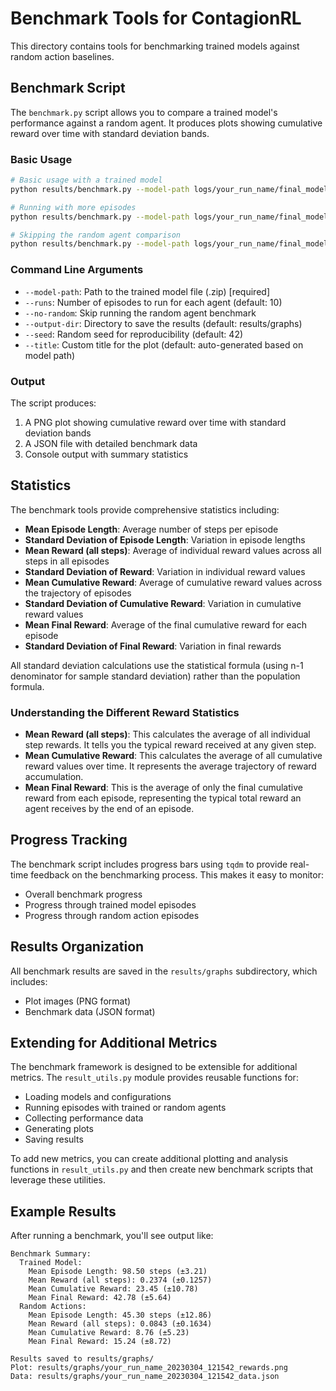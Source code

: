 # Benchmark Tools for ContagionRL

This directory contains tools for benchmarking trained models against random action baselines.

## Benchmark Script

The `benchmark.py` script allows you to compare a trained model's performance against a random agent. It produces plots showing cumulative reward over time with standard deviation bands.

### Basic Usage

```bash
# Basic usage with a trained model
python results/benchmark.py --model-path logs/your_run_name/final_model.zip

# Running with more episodes
python results/benchmark.py --model-path logs/your_run_name/final_model.zip --runs 20

# Skipping the random agent comparison
python results/benchmark.py --model-path logs/your_run_name/final_model.zip --no-random
```

### Command Line Arguments

- `--model-path`: Path to the trained model file (.zip) [required]
- `--runs`: Number of episodes to run for each agent (default: 10)
- `--no-random`: Skip running the random agent benchmark
- `--output-dir`: Directory to save the results (default: results/graphs)
- `--seed`: Random seed for reproducibility (default: 42)
- `--title`: Custom title for the plot (default: auto-generated based on model path)

### Output

The script produces:

1. A PNG plot showing cumulative reward over time with standard deviation bands
2. A JSON file with detailed benchmark data
3. Console output with summary statistics

## Statistics

The benchmark tools provide comprehensive statistics including:

- **Mean Episode Length**: Average number of steps per episode
- **Standard Deviation of Episode Length**: Variation in episode lengths
- **Mean Reward (all steps)**: Average of individual reward values across all steps in all episodes
- **Standard Deviation of Reward**: Variation in individual reward values
- **Mean Cumulative Reward**: Average of cumulative reward values across the trajectory of episodes
- **Standard Deviation of Cumulative Reward**: Variation in cumulative reward values
- **Mean Final Reward**: Average of the final cumulative reward for each episode
- **Standard Deviation of Final Reward**: Variation in final rewards

All standard deviation calculations use the statistical formula (using n-1 denominator for sample standard deviation) rather than the population formula.

### Understanding the Different Reward Statistics

- **Mean Reward (all steps)**: This calculates the average of all individual step rewards. It tells you the typical reward received at any given step.
- **Mean Cumulative Reward**: This calculates the average of all cumulative reward values over time. It represents the average trajectory of reward accumulation.
- **Mean Final Reward**: This is the average of only the final cumulative reward from each episode, representing the typical total reward an agent receives by the end of an episode.

## Progress Tracking

The benchmark script includes progress bars using `tqdm` to provide real-time feedback on the benchmarking process. This makes it easy to monitor:

- Overall benchmark progress
- Progress through trained model episodes
- Progress through random action episodes

## Results Organization

All benchmark results are saved in the `results/graphs` subdirectory, which includes:

- Plot images (PNG format)
- Benchmark data (JSON format)

## Extending for Additional Metrics

The benchmark framework is designed to be extensible for additional metrics. The `result_utils.py` module provides reusable functions for:

- Loading models and configurations
- Running episodes with trained or random agents
- Collecting performance data
- Generating plots
- Saving results

To add new metrics, you can create additional plotting and analysis functions in `result_utils.py` and then create new benchmark scripts that leverage these utilities.

## Example Results

After running a benchmark, you'll see output like:

```
Benchmark Summary:
  Trained Model:
    Mean Episode Length: 98.50 steps (±3.21)
    Mean Reward (all steps): 0.2374 (±0.1257)
    Mean Cumulative Reward: 23.45 (±10.78)
    Mean Final Reward: 42.78 (±5.64)
  Random Actions:
    Mean Episode Length: 45.30 steps (±12.86)
    Mean Reward (all steps): 0.0843 (±0.1634)
    Mean Cumulative Reward: 8.76 (±5.23)
    Mean Final Reward: 15.24 (±8.72)

Results saved to results/graphs/
Plot: results/graphs/your_run_name_20230304_121542_rewards.png
Data: results/graphs/your_run_name_20230304_121542_data.json
``` 